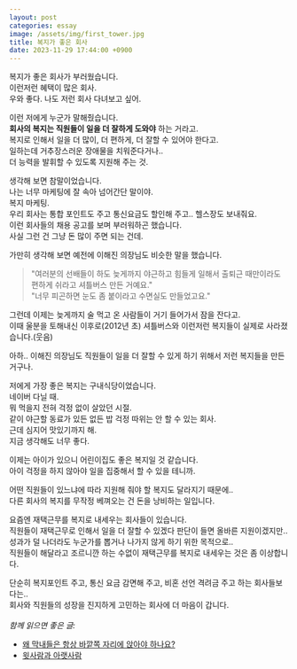 ```yaml
---
layout: post
categories: essay
image: /assets/img/first_tower.jpg
title: 복지가 좋은 회사
date: 2023-11-29 17:44:00 +0900
---
```


복지가 좋은 회사가 부러웠습니다.  
이런저런 혜택이 많은 회사.  
우와 좋다. 나도 저런 회사 다녀보고 싶어.

이런 저에게 누군가 말해줬습니다.  
**회사의 복지는 직원들이 일을 더 잘하게 도와야** 하는 거라고.  
복지로 인해서 일을 더 많이, 더 편하게, 더 잘할 수 있어야 한다고.  
일하는데 거추장스러운 장애물을 치워준다거나..  
더 능력을 발휘할 수 있도록 지원해 주는 것.

생각해 보면 참말이었습니다.  
나는 너무 마케팅에 잘 속아 넘어간단 말이야.  
복지 마케팅.  
우리 회사는 통합 포인트도 주고 통신요금도 할인해 주고.. 헬스장도 보내줘요.  
이런 회사들의 채용 공고를 보며 부러워하곤 했습니다.  
사실 그런 건 그냥 돈 많이 주면 되는 건데.

가만히 생각해 보면 예전에 이해진 의장님도 비슷한 말을 했습니다.  
>"여러분의 선배들이 하도 늦게까지 야근하고 힘들게 일해서 출퇴근 때만이라도 편하게 쉬라고 셔틀버스 만든 거예요."  
>"너무 피곤하면 눈도 좀 붙이라고 수면실도 만들었고요."

그런데 이제는 늦게까지 술 먹고 온 사람들이 거기 들어가서 잠을 잔다고.  
이때 울분을 토해내신 이후로(2012년 초) 셔틀버스와 이런저런 복지들이 실제로 사라졌습니다.(웃음)

아하.. 이해진 의장님도 직원들이 일을 더 잘할 수 있게 하기 위해서 저런 복지들을 만든 거구나.

저에게 가장 좋은 복지는 구내식당이었습니다.  
네이버 다닐 때.    
뭐 먹을지 전혀 걱정 없이 살았던 시절.  
같이 야근할 동료가 있든 없든 밥 걱정 따위는 안 할 수 있는 회사.  
근데 심지어 맛있기까지 해.  
지금 생각해도 너무 좋다.

이제는 아이가 있으니 어린이집도 좋은 복지일 것 같습니다.  
아이 걱정을 하지 않아야 일을 집중해서 할 수 있을 테니까.

어떤 직원들이 있느냐에 따라 지원해 줘야 할 복지도 달라지기 때문에..  
다른 회사의 복지를 무작정 베껴오는 건 돈을 낭비하는 일입니다.

요즘엔 재택근무를 복지로 내세우는 회사들이 있습니다.  
직원들이 재택근무로 인해서 일을 더 잘할 수 있겠다 판단이 들면 올바른 지원이겠지만..    
성과가 덜 나더라도 누군가를 뽑거나 나가지 않게 하기 위한 목적으로..  
직원들이 해달라고 조르니깐 하는 수없이 재택근무를 복지로 내세우는 것은 좀 이상합니다.  

단순히 복지포인트 주고, 통신 요금 감면해 주고, 비혼 선언 격려금 주고 하는 회사들보다는..  
회사와 직원들의 성장을 진지하게 고민하는 회사에 더 마음이 갑니다.
<br>
<br>
*함께 읽으면 좋은 글:*
* [왜 막내들은 항상 바깥쪽 자리에 앉아야 하나요?](/essay/2021/09/10/왜-막내들은-항상-바깥쪽-자리에-앉아야-하나요.html)
* [윗사람과 아랫사람](/essay/2021/11/02/윗사람과-아랫사람.html)